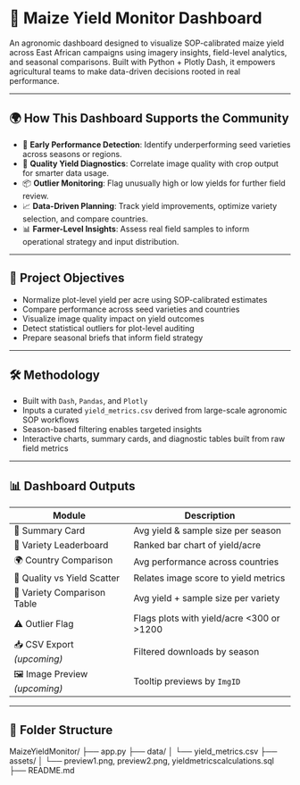 # 🌽 Maize Yield Monitor Dashboard

An agronomic dashboard designed to visualize SOP-calibrated maize yield across East African campaigns using imagery insights, field-level analytics, and seasonal comparisons. Built with Python + Plotly Dash, it empowers agricultural teams to make data-driven decisions rooted in real performance.

---

## 🌍 How This Dashboard Supports the Community

- 🔎 **Early Performance Detection**: Identify underperforming seed varieties across seasons or regions.
- 🧪 **Quality Yield Diagnostics**: Correlate image quality with crop output for smarter data usage.
- 📦 **Outlier Monitoring**: Flag unusually high or low yields for further field review.
- 📈 **Data-Driven Planning**: Track yield improvements, optimize variety selection, and compare countries.
- 📊 **Farmer-Level Insights**: Assess real field samples to inform operational strategy and input distribution.

---

## 🎯 Project Objectives

- Normalize plot-level yield per acre using SOP-calibrated estimates  
- Compare performance across seed varieties and countries  
- Visualize image quality impact on yield outcomes  
- Detect statistical outliers for plot-level auditing  
- Prepare seasonal briefs that inform field strategy

---

## 🛠️ Methodology

- Built with `Dash`, `Pandas`, and `Plotly`
- Inputs a curated `yield_metrics.csv` derived from large-scale agronomic SOP workflows
- Season-based filtering enables targeted insights
- Interactive charts, summary cards, and diagnostic tables built from raw field metrics

---

## 📊 Dashboard Outputs

| Module                        | Description                                |
|------------------------------|--------------------------------------------|
| 🔎 Summary Card              | Avg yield & sample size per season         |
| 🌱 Variety Leaderboard       | Ranked bar chart of yield/acre             |
| 🌍 Country Comparison        | Avg performance across countries           |
| 🎯 Quality vs Yield Scatter | Relates image score to yield metrics       |
| 🧮 Variety Comparison Table  | Avg yield + sample size per variety        |
| ⚠️ Outlier Flag              | Flags plots with yield/acre <300 or >1200  |
| 📥 CSV Export *(upcoming)*   | Filtered downloads by season               |
| 🖼️ Image Preview *(upcoming)*| Tooltip previews by `ImgID`                |

---

## 📁 Folder Structure
MaizeYieldMonitor/
├── app.py
├── data/
│   └── yield_metrics.csv
├── assets/
│   └── preview1.png, preview2.png, yieldmetricscalculations.sql
├── README.md

